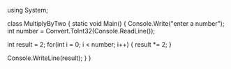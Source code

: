 using System;

class MultiplyByTwo
{
static void Main()
{
Console.Write("enter a number");
int number = Convert.ToInt32(Console.ReadLine());

int result = 2;
for(int i = 0; i < number; i++)
{
result *= 2;
}

Console.WriteLine(result);
}
}
